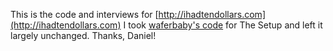 This is the code and interviews for [http://ihadtendollars.com](http://ihadtendollars.com) I took [waferbaby's code](https://github.com/waferbaby/usesthis) for The Setup and left it largely unchanged. Thanks, Daniel!
